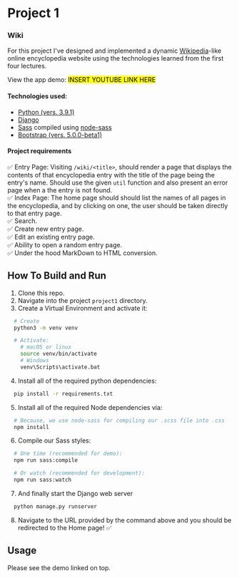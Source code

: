 # Project 1

### Wiki
For this project I've designed and implemented a dynamic [Wikipedia](https://wikipedia.org)-like online encyclopedia website using the technologies learned from the first four lectures.

View the app demo: <mark>INSERT YOUTUBE LINK HERE</mark>

#### Technologies used:
- [Python (vers. 3.9.1)](https://python.org)
- [Django](https://djangoproject.com)
- [Sass](https://sass-lang.com/) compiled using [node-sass](https://npmjs.com/package/node-sass)
- [Bootstrap (vers. 5.0.0-beta1)](https://getbootstrap.com)

#### Project requirements
:white_check_mark: Entry Page: Visiting `/wiki/<title>`, should render a page that displays the contents of that encyclopedia entry with the title of the page being the entry's name. Should use the given `util` function and also present an error page when a the entry is not found.<br>
:white_check_mark: Index Page: The home page should should list the names of all pages in the encyclopedia, and by clicking on one, the user should be taken directly to that entry page.<br>
:white_check_mark: Search.<br>
:white_check_mark: Create new entry page.<br>
:white_check_mark: Edit an existing entry page.<br>
:white_check_mark: Ability to open a random entry page.<br>
:white_check_mark: Under the hood MarkDown to HTML conversion.

## How To Build and Run
1. Clone this repo.
2. Navigate into the project `project1` directory.
3. Create a Virtual Environment and activate it:
```bash
  # Create
  python3 -m venv venv

  # Activate:
    # macOS or linux
    source venv/bin/activate
    # Windows
    venv\Scripts\activate.bat
```

4. Install all of the required python dependencies:
```bash
  pip install -r requirements.txt
```

5. Install all of the required Node dependencies via:
```bash
  # Because, we use node-sass for compiling our .scss file into .css
  npm install
```

6. Compile our Sass styles:
```bash
  # One time (recommended for demo):
  npm run sass:compile

  # Or watch (recommended for development):
  npm run sass:watch
```

7. And finally start the Django web server
```bash
  python manage.py runserver
```

8. Navigate to the URL provided by the command above and you should be redirected to the Home page! ✅

## Usage
Please see the demo linked on top.